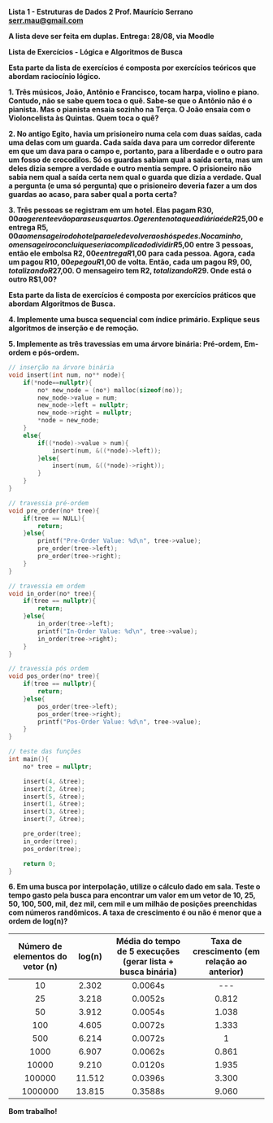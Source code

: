**Lista 1 - Estruturas de Dados 2**
**Prof. Maurício Serrano**
**serr.mau@gmail.com**

**A lista deve ser feita em duplas. Entrega: 28/08, via Moodle**

**Lista de Exercícios - Lógica e Algoritmos de Busca**

**Esta parte da lista de exercícios é composta por exercícios teóricos que abordam raciocínio lógico.**

**1. Três músicos, João, Antônio e Francisco, tocam harpa, violino e piano. Contudo, não se sabe quem toca o quê. Sabe-se que o Antônio não é o pianista. Mas o pianista ensaia sozinho na Terça. O João ensaia com o Violoncelista às Quintas. Quem toca o quê?**

**2. No antigo Egito, havia um prisioneiro numa cela com duas saídas, cada uma delas com um guarda. Cada saída dava para um corredor diferente em que um dava para o campo e, portanto, para a liberdade e o outro para um fosso de crocodilos. Só os guardas sabiam qual a saída certa, mas um deles dizia sempre a verdade e outro mentia sempre. O prisioneiro não sabia nem qual a saída certa nem qual o guarda que dizia a verdade. Qual a pergunta (e uma só pergunta) que o prisioneiro deveria fazer a um dos guardas ao acaso, para saber qual a porta certa?**

**3. Três pessoas se registram em um hotel. Elas pagam R$30,00 ao gerente e vão para seus quartos. O gerente nota que a diária é de R$25,00 e entrega R$5,00 ao mensageiro do hotel para ele devolver aos hóspedes. No caminho, o mensageiro conclui que seria complicado dividir R$5,00 entre 3 pessoas, então ele embolsa R$2,00 e entrega R$1,00 para cada pessoa. Agora, cada um pagou R$10,00 e pegou R$1,00 de volta. Então, cada um pagou R$9,00, totalizando R$27,00. O mensageiro tem R$2, totalizando R$29. Onde está o outro R$1,00?**

**Esta parte da lista de exercícios é composta por exercícios práticos que abordam Algoritmos de Busca.**

**4. Implemente uma busca sequencial com índice primário. Explique seus algoritmos de inserção e de remoção.**

**5. Implemente as três travessias em uma árvore binária: Pré-ordem, Em-ordem e pós-ordem.**

``` c++
// inserção na árvore binária
void insert(int num, no** node){
    if(*node==nullptr){
        no* new_node = (no*) malloc(sizeof(no));
        new_node->value = num;
        new_node->left = nullptr;
        new_node->right = nullptr;
        *node = new_node;
    }
    else{
        if((*node)->value > num){
            insert(num, &((*node)->left));
        }else{
            insert(num, &((*node)->right));
        }
    }
}

// travessia pré-ordem
void pre_order(no* tree){
    if(tree == NULL){
        return;
    }else{
        printf("Pre-Order Value: %d\n", tree->value);
        pre_order(tree->left);
        pre_order(tree->right);
    }
}

// travessia em ordem
void in_order(no* tree){
    if(tree == nullptr){
        return;
    }else{
        in_order(tree->left);
        printf("In-Order Value: %d\n", tree->value);
        in_order(tree->right);
    }
}

// travessia pós ordem
void pos_order(no* tree){
    if(tree == nullptr){
        return;
    }else{
        pos_order(tree->left);
        pos_order(tree->right);
        printf("Pos-Order Value: %d\n", tree->value);
    }
}

// teste das funções
int main(){
    no* tree = nullptr;

    insert(4, &tree);
    insert(2, &tree);
    insert(5, &tree);
    insert(1, &tree);
    insert(3, &tree);
    insert(7, &tree);

    pre_order(tree);
    in_order(tree);
    pos_order(tree);

    return 0;
}
```

**6. Em uma busca por interpolação, utilize o cálculo dado em sala. Teste o tempo gasto pela busca para encontrar um valor em um vetor de 10, 25, 50, 100, 500, mil, dez mil, cem mil e um milhão de posições preenchidas com números randômicos. A taxa de crescimento é ou não é menor que a ordem de log(n)?**

| Número de elementos do vetor (n) | log(n) | Média do tempo de 5 execuções (gerar lista + busca binária) | Taxa de crescimento (em relação ao anterior) |
| :----: | :----: | :----: | :--: |
| 10 | 2.302 | 0.0064s | --- |
| 25 | 3.218 | 0.0052s| 0.812 |
| 50 | 3.912 | 0.0054s | 1.038 |
| 100 | 4.605 | 0.0072s | 1.333 |
| 500 | 6.214 | 0.0072s | 1 |
| 1000| 6.907 | 0.0062s | 0.861 |
| 10000 | 9.210 | 0.0120s | 1.935 |
| 100000 | 11.512 | 0.0396s | 3.300 |
| 1000000 | 13.815 | 0.3588s | 9.060 |

**Bom trabalho!**
